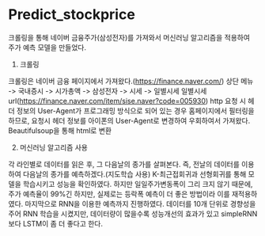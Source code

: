 # Predict_stockprice

크롤링을 통해 네이버 금융주가(삼성전자)를 가져와서 머신러닝 알고리즘을 적용하여 주가 예측 모델을 만들었다.

1. 크롤링

크롤링은 네이버 금융 페이지에서 가져왔다.(https://finance.naver.com/)
상단 메뉴 -> 국내증시 -> 시가총액 -> 삼성전자 -> 시세 -> 일별시세
일별시세 url(https://finance.naver.com/item/sise.naver?code=005930)
http 요청 시 헤더 정보의 User-Agent가 프로그래밍 방식으로 되어 있는 경우 홈페이지에서 필터링을 하므로, 요청시 헤더 정보를 아이폰의 User-Agent로 변경하여 우회하여서 가져왔다.
Beautifulsoup을 통해 html로 변환


2. 머신러닝 알고리즘 사용

각 라인별로 데이터를 읽은 후, 그 다음날의 종가를 살펴본다. 즉, 전날의 데이터를 이용하여 다음날의 종가를 예측하겠다.(지도학습 사용)
K-최근접회귀과 선형회귀를 통해 모델을 학습시키고 성능을 확인하였다.
하지만 일일주가변동폭이 그리 크지 않기 때문에, 주가 예측율이 99%긴 하지만, 실제로는 등락폭 예측이 더 좋은 방법이라 이를 재적용하였다.
마지막으로 RNN을 이용한 예측까지 진행하였다.
데이터를 10개 단위로 경향성을 주어 RNN 학습을 시켰지만, 데이터량이 많을수록 성능개선의 효과가 있고 simpleRNN보다 LSTM이 좀 더 좋다고 한다.
